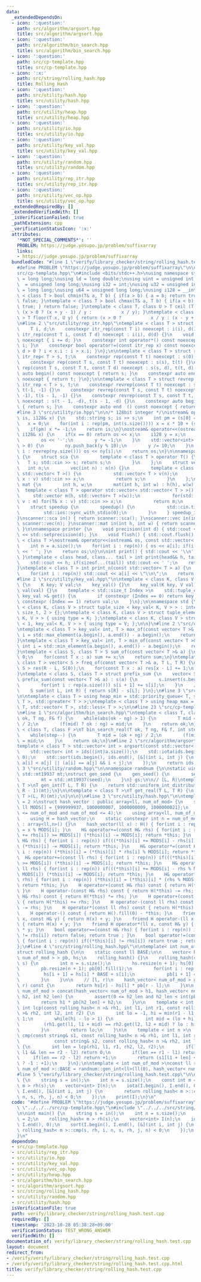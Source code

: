 ```yaml
---
data:
  _extendedDependsOn:
  - icon: ':question:'
    path: src/algorithm/argsort.hpp
    title: src/algorithm/argsort.hpp
  - icon: ':question:'
    path: src/algorithm/bin_search.hpp
    title: src/algorithm/bin_search.hpp
  - icon: ':question:'
    path: src/cp-template.hpp
    title: src/cp-template.hpp
  - icon: ':x:'
    path: src/string/rolling_hash.hpp
    title: Rolling Hash
  - icon: ':question:'
    path: src/utility/hash.hpp
    title: src/utility/hash.hpp
  - icon: ':question:'
    path: src/utility/heap.hpp
    title: src/utility/heap.hpp
  - icon: ':question:'
    path: src/utility/io.hpp
    title: src/utility/io.hpp
  - icon: ':question:'
    path: src/utility/key_val.hpp
    title: src/utility/key_val.hpp
  - icon: ':question:'
    path: src/utility/random.hpp
    title: src/utility/random.hpp
  - icon: ':question:'
    path: src/utility/rep_itr.hpp
    title: src/utility/rep_itr.hpp
  - icon: ':question:'
    path: src/utility/vec_op.hpp
    title: src/utility/vec_op.hpp
  _extendedRequiredBy: []
  _extendedVerifiedWith: []
  _isVerificationFailed: true
  _pathExtension: cpp
  _verificationStatusIcon: ':x:'
  attributes:
    '*NOT_SPECIAL_COMMENTS*': ''
    PROBLEM: https://judge.yosupo.jp/problem/suffixarray
    links:
    - https://judge.yosupo.jp/problem/suffixarray
  bundledCode: "#line 1 \"verify/library_checker/string/rolling_hash.test.cpp\"\n\
    #define PROBLEM \"https://judge.yosupo.jp/problem/suffixarray\"\n\n#line 2 \"\
    src/cp-template.hpp\"\n#include <bits/stdc++.h>\nusing namespace std;\nusing ll\
    \ = long long;\nusing ld = long double;\nusing uint = unsigned int;\nusing ull\
    \  = unsigned long long;\nusing i32 = int;\nusing u32 = unsigned int;\nusing i64\
    \ = long long;\nusing u64 = unsigned long long;\nusing i128 = __int128_t;\ntemplate\
    \ < class T > bool chmin(T& a, T b) { if(a > b) { a = b; return true; } return\
    \ false; }\ntemplate < class T > bool chmax(T& a, T b) { if(a < b) { a = b; return\
    \ true; } return false; }\ntemplate < class T, class U > T ceil (T x, U y) { return\
    \ (x > 0 ? (x + y - 1) / y :           x / y); }\ntemplate < class T, class U\
    \ > T floor(T x, U y) { return (x > 0 ?           x / y : (x - y + 1) / y); }\n\
    \n#line 2 \"src/utility/rep_itr.hpp\"\ntemplate < class T > struct itr_rep {\n\
    \    T i, d;\n    constexpr itr_rep(const T i) noexcept : i(i), d(1) {}\n    constexpr\
    \ itr_rep(const T i, const T d) noexcept : i(i), d(d) {}\n    void operator++()\
    \ noexcept { i += d; }\n    constexpr int operator*() const noexcept { return\
    \ i; }\n    constexpr bool operator!=(const itr_rep x) const noexcept { return\
    \ d > 0 ? i < x.i : i > x.i; }\n};\n\ntemplate < class T > struct rep {\n    const\
    \ itr_rep< T > s, t;\n    constexpr rep(const T t) noexcept : s(0), t(t) {}\n\
    \    constexpr rep(const T s, const T t) noexcept : s(s), t(t) {}\n    constexpr\
    \ rep(const T s, const T t, const T d) noexcept : s(s, d), t(t, d) {}\n    constexpr\
    \ auto begin() const noexcept { return s; }\n    constexpr auto end  () const\
    \ noexcept { return t; }\n};\n\ntemplate < class T > struct revrep {\n    const\
    \ itr_rep < T > s, t;\n    constexpr revrep(const T t) noexcept : s(t - 1, -1),\
    \ t(-1, -1) {}\n    constexpr revrep(const T s, const T t) noexcept : s(t - 1,\
    \ -1), t(s - 1, -1) {}\n    constexpr revrep(const T s, const T t, const T d)\
    \ noexcept : s(t - 1, -d), t(s - 1, -d) {}\n    constexpr auto begin() const noexcept\
    \ { return s; }\n    constexpr auto end  () const noexcept { return t; }\n};\n\
    #line 3 \"src/utility/io.hpp\"\n\n/* 128bit integer */\nistream& operator>>(istream&\
    \ is, i128& x) {\n    std::string s; is >> s;\n    int pm = (s[0] == '-');\n \
    \   x = 0;\n    for(int i : rep(pm, int(s.size()))) x = x * 10 + (s[i] - '0');\n\
    \    if(pm) x *= -1;\n    return is;\n}\nostream& operator<<(ostream& os, const\
    \ i128& x) {\n    if(x == 0) return os << x;\n    i128 y = x;\n    if(y < 0) {\n\
    \        os << '-';\n        y *= -1;\n    }\n    std::vector<int> ny;\n    while(y\
    \ > 0) {\n        ny.push_back(y % 10);\n        y /= 10;\n    }\n    for(int\
    \ i : revrep(ny.size())) os << ny[i];\n    return os;\n}\n\nnamespace scanner\
    \ {\n    struct sca {\n        template < class T > operator T() {\n         \
    \   T s; std::cin >> s; return s;\n        }\n    };\n    struct vec {\n     \
    \   int n;\n        vec(int n) : n(n) {}\n        template < class T > operator\
    \ std::vector< T >() {\n            std::vector< T > v(n);\n            for(T&\
    \ x : v) std::cin >> x;\n            return v;\n        }\n    };\n    struct\
    \ mat {\n        int h, w;\n        mat(int h, int w) : h(h), w(w) {}\n      \
    \  template < class T > operator std::vector< std::vector< T > >() {\n       \
    \     std::vector m(h, std::vector< T >(w));\n            for(std::vector< T >&\
    \ v : m) for(T& x : v) std::cin >> x;\n            return m;\n        }\n    };\n\
    \    struct speedup {\n        speedup() {\n            std::cin.tie(0);\n   \
    \         std::ios::sync_with_stdio(0);\n        }\n    } speedup_instance;\n\
    }\nscanner::sca in() { return scanner::sca(); }\nscanner::vec in(int n) { return\
    \ scanner::vec(n); }\nscanner::mat in(int h, int w) { return scanner::mat(h, w);\
    \ }\n\nnamespace printer {\n    void precision(int d) { std::cout << std::fixed\
    \ << std::setprecision(d); }\n    void flush() { std::cout.flush(); }\n}\n\ntemplate\
    \ < class T >\nostream& operator<<(ostream& os, const std::vector< T > a) {\n\
    \    int n = a.size();\n    for(int i : rep(n)) { os << a[i]; if(i != n - 1) os\
    \ << ' '; }\n    return os;\n}\n\nint print() { std::cout << '\\n'; return 0;\
    \ }\ntemplate < class head, class... tail > int print(head&& h, tail&&... t) {\n\
    \    std::cout << h; if(sizeof...(tail)) std::cout << ' ';\n    return print(std::forward<tail>(t)...);\n\
    }\ntemplate < class T > int print_n(const std::vector< T > a) {\n    int n = a.size();\n\
    \    for(int i : rep(n)) std::cout << a[i] << \"\\n\";\n    return 0;\n}\n\n\n\
    #line 2 \"src/utility/key_val.hpp\"\n\ntemplate < class K, class V >\nstruct key_val\
    \ {\n    K key; V val;\n    key_val() {}\n    key_val(K key, V val) : key(key),\
    \ val(val) {}\n    template < std::size_t Index >\n    std::tuple_element_t< Index,\
    \ key_val >& get() {\n        if constexpr (Index == 0) return key;\n        if\
    \ constexpr (Index == 1) return val;\n    }\n};\n\nnamespace std {\n\ntemplate\
    \ < class K, class V > struct tuple_size < key_val< K, V > > : integral_constant<\
    \ size_t, 2 > {};\ntemplate < class K, class V > struct tuple_element < 0, key_val<\
    \ K, V > > { using type = K; };\ntemplate < class K, class V > struct tuple_element\
    \ < 1, key_val< K, V > > { using type = V; };\n\n}\n#line 2 \"src/utility/vec_op.hpp\"\
    \ntemplate < class T > key_val< int, T > max_of(const vector< T >& a) {\n    int\
    \ i = std::max_element(a.begin(), a.end()) - a.begin();\n    return {i, a[i]};\n\
    }\ntemplate < class T > key_val< int, T > min_of(const vector< T >& a) {\n   \
    \ int i = std::min_element(a.begin(), a.end()) - a.begin();\n    return {i, a[i]};\n\
    }\ntemplate < class S, class T > S sum_of(const vector< T >& a) {\n    S sum =\
    \ 0;\n    for(const T x : a) sum += x;\n    return sum;\n}\ntemplate < class S,\
    \ class T > vector< S > freq_of(const vector< T >& a, T L, T R) {\n    vector<\
    \ S > res(R - L, S(0));\n    for(const T x : a) res[x - L] += 1;\n    return res;\n\
    }\ntemplate < class S, class T > struct prefix_sum {\n    vector< S > s;\n   \
    \ prefix_sum(const vector< T >& a) : s(a) {\n        s.insert(s.begin(), S(0));\n\
    \        for(int i : rep(a.size())) s[i + 1] += s[i];\n    }\n    // [L, R)\n\
    \    S sum(int L, int R) { return s[R] - s[L]; }\n};\n#line 3 \"src/utility/heap.hpp\"\
    \n\ntemplate < class T > using heap_min = std::priority_queue< T, std::vector<\
    \ T >, std::greater< T > >;\ntemplate < class T > using heap_max = std::priority_queue<\
    \ T, std::vector< T >, std::less< T > >;\n\n#line 23 \"src/cp-template.hpp\"\n\
    \n#line 1 \"src/algorithm/bin_search.hpp\"\ntemplate < class T, class F >\nT bin_search(T\
    \ ok, T ng, F& f) {\n    while(abs(ok - ng) > 1) {\n        T mid = (ok + ng)\
    \ / 2;\n        (f(mid) ? ok : ng) = mid;\n    }\n    return ok;\n}\n\ntemplate\
    \ < class T, class F >\nT bin_search_real(T ok, T ng, F& f, int step = 80) {\n\
    \    while(step--) {\n        T mid = (ok + ng) / 2;\n        (f(mid) ? ok : ng)\
    \ = mid;\n    }\n    return ok;\n}\n#line 2 \"src/algorithm/argsort.hpp\"\n\n\
    template < class T > std::vector< int > argsort(const std::vector< T > &a) {\n\
    \    std::vector< int > ids((int)a.size());\n    std::iota(ids.begin(), ids.end(),\
    \ 0);\n    std::sort(ids.begin(), ids.end(), [&](int i, int j) {\n        return\
    \ a[i] < a[j] || (a[i] == a[j] && i < j);\n    });\n    return ids;\n}\n#line\
    \ 3 \"src/utility/random.hpp\"\n\nnamespace randnum {\n\nstatic uint seed;\nstatic\
    \ std::mt19937 mt;\nstruct gen_seed {\n    gen_seed() {\n        seed = std::random_device()();\n\
    \        mt = std::mt19937(seed);\n    }\n} gs;\n\n// [L, R)\ntemplate < class\
    \ T >\nT gen_int(T L, T R) {\n    return std::uniform_int_distribution< T >(L,\
    \ R - 1)(mt);\n}\n\ntemplate < class T >\nT get_real(T L, T R) {\n    return std::uniform_real_distribution<\
    \ T >(L, R)(mt);\n}\n\n}\n#line 3 \"src/utility/hash.hpp\"\n\ntemplate < int num_of_mod\
    \ = 2 >\nstruct hash_vector : public array<ll, num_of_mod> {\n    static constexpr\
    \ ll MODS[] = {999999937, 1000000007, 1000000009, 1000000021};\n    static_assert(1\
    \ <= num_of_mod and num_of_mod <= 4);\n    using array<ll, num_of_mod>::operator[];\n\
    \    using H = hash_vector;\n    static constexpr int n = num_of_mod;\n    hash_vector()\
    \ : array<ll,n>() {}\n    hash_vector(ll x) : H() { for(int i : rep(n)) (*this)[i]\
    \ = x % MODS[i]; }\n    H& operator+=(const H& rhs) { for(int i : rep(n)) if(((*this)[i]\
    \ += rhs[i]) >= MODS[i]) (*this)[i] -= MODS[i]; return *this; }\n    H& operator-=(const\
    \ H& rhs) { for(int i : rep(n)) if(((*this)[i] += MODS[i] - rhs[i]) >= MODS[i])\
    \ (*this)[i] -= MODS[i]; return *this; }\n    H& operator*=(const H& rhs) { for(int\
    \ i : rep(n)) (*this)[i] = (*this)[i] * rhs[i] % MODS[i]; return *this; }\n  \
    \  H& operator+=(const ll rhs) { for(int i : rep(n)) if(((*this)[i] += rhs % MODS[i])\
    \ >= MODS[i]) (*this)[i] -= MODS[i]; return *this; }\n    H& operator-=(const\
    \ ll rhs) { for(int i : rep(n)) if(((*this)[i] += MODS[i] - rhs % MODS[i]) >=\
    \ MODS[i]) (*this)[i] -= MODS[i]; return *this; }\n    H& operator*=(const ll\
    \ rhs) { for(int i : rep(n)) (*this)[i] = (*this)[i] * (rhs % MODS[i]) % MODS[i];\
    \ return *this; }\n    H operator+(const H& rhs) const { return H(*this) += rhs;\
    \ }\n    H operator-(const H& rhs) const { return H(*this) -= rhs; }\n    H operator*(const\
    \ H& rhs) const { return H(*this) *= rhs; }\n    H operator+(const ll rhs) const\
    \ { return H(*this) += rhs; }\n    H operator-(const ll rhs) const { return H(*this)\
    \ -= rhs; }\n    H operator*(const ll rhs) const { return H(*this) *= rhs; }\n\
    \    H operator-() const { return H().fill(0) - *this; }\n    friend H operator+(ll\
    \ x, const H& y) { return H(x) + y; }\n    friend H operator-(ll x, const H& y)\
    \ { return H(x) + y; }\n    friend H operator*(ll x, const H& y) { return H(x)\
    \ * y; }\n    bool operator==(const H& rhs) { for(int i : rep(n)) if((*this)[i]\
    \ != rhs[i]) return false; return true ; }\n    bool operator!=(const H& rhs)\
    \ { for(int i : rep(n)) if((*this)[i] != rhs[i]) return true ; return false; }\n\
    };\n#line 4 \"src/string/rolling_hash.hpp\"\n\ntemplate< int num_of_mod = 2 >\n\
    struct rolling_hash {\n\n    static const ll BASE;\n\n    vector< hash_vector<\
    \ num_of_mod > > pb, hs;\n    rolling_hash() {}\n    rolling_hash(const string&\
    \ s) {\n        int n = s.size();\n        hs.resize(n + 1); hs[0].fill(0);\n\
    \        pb.resize(n + 1); pb[0].fill(1);\n        for(int i : rep(n)) {\n   \
    \         hs[i + 1] = hs[i] * BASE + s[i];\n            pb[i + 1] = pb[i] * BASE;\n\
    \        }\n    }\n\n    // [l, r)\n    hash_vector< num_of_mod > get(int l, int\
    \ r) const {\n        return hs[r] - hs[l] * pb[r - l];\n    }\n\n    hash_vector<\
    \ num_of_mod > concat(hash_vector< num_of_mod > h1, hash_vector< num_of_mod >\
    \ h2, int h2_len) {\n        assert(0 <= h2_len and h2_len < int(pb.size()));\n\
    \        return h1 * pb[h2_len] + h2;\n    }\n\n    template < int n >\n    static\
    \ int lcp(const rolling_hash< n >& rh1, int l1, int r1, const rolling_hash< n\
    \ >& rh2, int l2, int r2) {\n        int lo = -1, hi = min(r1 - l1, r2 - l2) +\
    \ 1;\n        while(hi - lo > 1) {\n            int mid = (lo + hi) / 2;\n   \
    \         (rh1.get(l1, l1 + mid) == rh2.get(l2, l2 + mid) ? lo : hi) = mid;\n\
    \        }\n        return lo;\n    }\n\n    template < int n >\n    static int\
    \ cmp(const string& s1, const rolling_hash< n >& rh1, int l1, int r1,\n      \
    \             const string& s2, const rolling_hash< n >& rh2, int l2, int r2)\
    \ {\n        int len = lcp(rh1, l1, r1, rh2, l2, r2);\n        if(len == r1 -\
    \ l1 && len == r2 - l2) return 0;\n        if(len == r1 - l1) return -1;\n   \
    \     if(len == r2 - l2) return +1;\n        return (s1[l1 + len] < s2[l2 + len]\
    \ ? -1 : +1);\n    }\n};\n\ntemplate < int num_of_mod >\nconst ll rolling_hash<\
    \ num_of_mod >::BASE = randnum::gen_int<ll>(ll(0), hash_vector< num_of_mod >::MODS[0]);\n\
    #line 5 \"verify/library_checker/string/rolling_hash.test.cpp\"\n\nint main()\
    \ {\n    string s = in();\n    int n = s.size();\n    const int m = 2;\n    rolling_hash<\
    \ m > rh(s);\n    vector<int> I(n);\n    iota(I.begin(), I.end(), 0);\n    sort(I.begin(),\
    \ I.end(), [&](int i, int j) {\n        return rolling_hash< m >::cmp(s, rh, i,\
    \ n, s, rh, j, n) < 0;\n    });\n    print(I);\n}\n"
  code: "#define PROBLEM \"https://judge.yosupo.jp/problem/suffixarray\"\n\n#include\
    \ \"../../../src/cp-template.hpp\"\n#include \"../../../src/string/rolling_hash.hpp\"\
    \n\nint main() {\n    string s = in();\n    int n = s.size();\n    const int m\
    \ = 2;\n    rolling_hash< m > rh(s);\n    vector<int> I(n);\n    iota(I.begin(),\
    \ I.end(), 0);\n    sort(I.begin(), I.end(), [&](int i, int j) {\n        return\
    \ rolling_hash< m >::cmp(s, rh, i, n, s, rh, j, n) < 0;\n    });\n    print(I);\n\
    }\n"
  dependsOn:
  - src/cp-template.hpp
  - src/utility/rep_itr.hpp
  - src/utility/io.hpp
  - src/utility/key_val.hpp
  - src/utility/vec_op.hpp
  - src/utility/heap.hpp
  - src/algorithm/bin_search.hpp
  - src/algorithm/argsort.hpp
  - src/string/rolling_hash.hpp
  - src/utility/random.hpp
  - src/utility/hash.hpp
  isVerificationFile: true
  path: verify/library_checker/string/rolling_hash.test.cpp
  requiredBy: []
  timestamp: '2023-10-28 05:38:28+09:00'
  verificationStatus: TEST_WRONG_ANSWER
  verifiedWith: []
documentation_of: verify/library_checker/string/rolling_hash.test.cpp
layout: document
redirect_from:
- /verify/verify/library_checker/string/rolling_hash.test.cpp
- /verify/verify/library_checker/string/rolling_hash.test.cpp.html
title: verify/library_checker/string/rolling_hash.test.cpp
---
```


